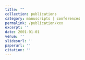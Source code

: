 ```yaml
---
title: ""
collection: publications
category: manuscripts | conferences
permalink: /publication/xxx
excerpt: ''
date: 2001-01-01
venue: ''
slidesurl: ''
paperurl: ''
citation: ''
---
```

